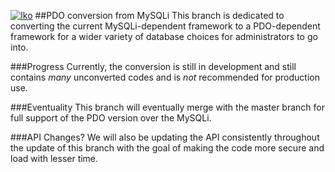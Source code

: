 [![Iko](https://raw.githubusercontent.com/IkoBulletin/Iko/master/public/img/iko_logo.png "Iko")](http://iko.im "Iko")
##PDO conversion from MySQLi
This branch is dedicated to converting the current MySQLi-dependent framework to a PDO-dependent framework for a wider variety of database choices for administrators to go into.

###Progress
Currently, the conversion is still in development and still contains *many* unconverted codes and is *not* recommended for production use.

###Eventuality
This branch will eventually merge with the master branch for full support of the PDO version over the MySQLi.

###API Changes?
We will also be updating the API consistently throughout the update of this branch with the goal of making the code more secure and load with lesser time. 
